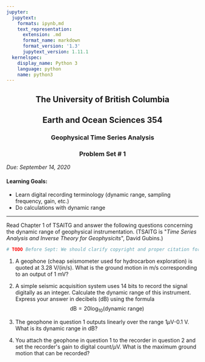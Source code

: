 ```yaml
---
jupyter:
  jupytext:
    formats: ipynb,md
    text_representation:
      extension: .md
      format_name: markdown
      format_version: '1.3'
      jupytext_version: 1.11.1
  kernelspec:
    display_name: Python 3
    language: python
    name: python3
---
```


<center> <h2>The University of British Columbia</h2> </center>
<center> <h2>Earth and Ocean Sciences 354</h2> </center>
<center> <h3>Geophysical Time Series Analysis</h3> </center>
<center> <h3>Problem Set # 1</h3> </center>


*Due: September 14, 2020*


#### Learning Goals:
* Learn digital recording terminology (dynamic range, sampling frequency, gain, etc.)
* Do calculations with dynamic range
---


Read Chapter 1 of TSAITG and answer the following questions concerning the dynamic range of geophysical instrumentation. (TSAITG is "_Time Series Analysis and Inverse Theory for Geophysicits_", David Gubins.)

```python
# TODO Before Sept: We should clarify copyright and proper citation for the text.
```

1. A geophone (cheap seismometer used for hydrocarbon exploration) is quoted at 3.28 V/(in/s). What is the ground motion in m/s corresponding to an output of 1 mV?


2. A simple seismic acquisition system uses 14 bits to record the signal digitally as an integer. Calculate the dynamic range of this instrument. Express your answer in decibels (dB) using the formula
$$
\mathrm{dB} = 20\mathrm{log}_{10}(\text{dynamic range})
$$


3. The geophone in question 1 outputs linearly over the range 1$\mu$V-0.1 V. What is its dynamic range in dB?


4. You attach the geophone in question 1 to the recorder in question 2 and set the recorder's gain to digital count/$\mu$V. What is the maximum ground motion that can be recorded?

```python

```
